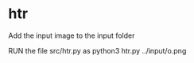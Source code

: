# htr

Add the input image to the input folder

RUN the file src/htr.py as
  python3 htr.py ../input/o.png
